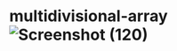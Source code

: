 # multidivisional-array ![Screenshot (120)](https://github.com/user-attachments/assets/dfbc094f-33da-4524-aa50-7bfcde5fc800)
